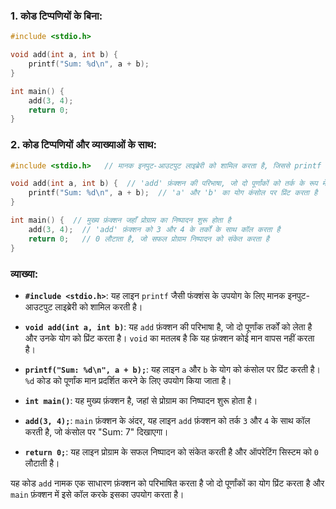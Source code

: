 ### **1. कोड टिप्पणियों के बिना:**
```c
#include <stdio.h>

void add(int a, int b) {
    printf("Sum: %d\n", a + b);
}

int main() {
    add(3, 4);
    return 0;
}
```

### **2. कोड टिप्पणियों और व्याख्याओं के साथ:**
```c
#include <stdio.h>   // मानक इनपुट-आउटपुट लाइब्रेरी को शामिल करता है, जिससे printf जैसी फंक्शंस का उपयोग संभव होता है

void add(int a, int b) {  // 'add' फ़ंक्शन की परिभाषा, जो दो पूर्णांकों को तर्क के रूप में लेता है
    printf("Sum: %d\n", a + b);  // 'a' और 'b' का योग कंसोल पर प्रिंट करता है
}

int main() {  // मुख्य फ़ंक्शन जहाँ प्रोग्राम का निष्पादन शुरू होता है
    add(3, 4);  // 'add' फ़ंक्शन को 3 और 4 के तर्कों के साथ कॉल करता है
    return 0;   // 0 लौटाता है, जो सफल प्रोग्राम निष्पादन को संकेत करता है
}
```

### व्याख्या:

- **`#include <stdio.h>`**: यह लाइन `printf` जैसी फंक्शंस के उपयोग के लिए मानक इनपुट-आउटपुट लाइब्रेरी को शामिल करती है।
  
- **`void add(int a, int b)`**: यह `add` फ़ंक्शन की परिभाषा है, जो दो पूर्णांक तर्कों को लेता है और उनके योग को प्रिंट करता है। `void` का मतलब है कि यह फ़ंक्शन कोई मान वापस नहीं करता है।

- **`printf("Sum: %d\n", a + b);`**: यह लाइन `a` और `b` के योग को कंसोल पर प्रिंट करती है। `%d` कोड को पूर्णांक मान प्रदर्शित करने के लिए उपयोग किया जाता है।

- **`int main()`**: यह मुख्य फ़ंक्शन है, जहां से प्रोग्राम का निष्पादन शुरू होता है। 

- **`add(3, 4);`**: `main` फ़ंक्शन के अंदर, यह लाइन `add` फ़ंक्शन को तर्क `3` और `4` के साथ कॉल करती है, जो कंसोल पर "Sum: 7" दिखाएगा।

- **`return 0;`**: यह लाइन प्रोग्राम के सफल निष्पादन को संकेत करती है और ऑपरेटिंग सिस्टम को `0` लौटाती है।

यह कोड `add` नामक एक साधारण फ़ंक्शन को परिभाषित करता है जो दो पूर्णांकों का योग प्रिंट करता है और `main` फ़ंक्शन में इसे कॉल करके इसका उपयोग करता है।
